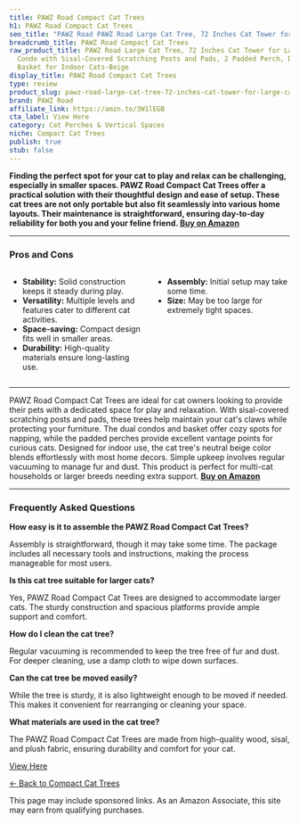 ```yaml
---
title: PAWZ Road Compact Cat Trees
h1: PAWZ Road Compact Cat Trees
seo_title: "PAWZ Road PAWZ Road Large Cat Tree, 72 Inches Cat Tower for\u2026"
breadcrumb_title: PAWZ Road Compact Cat Trees
raw_product_title: PAWZ Road Large Cat Tree, 72 Inches Cat Tower for Large Cats, Cat
  Condo with Sisal-Covered Scratching Posts and Pads, 2 Padded Perch, Dual Condo and
  Basket for Indoor Cats-Beige
display_title: PAWZ Road Compact Cat Trees
type: review
product_slug: pawz-road-large-cat-tree-72-inches-cat-tower-for-large-cats-cat-condo-w-1531a3e0
brand: PAWZ Road
affiliate_link: https://amzn.to/3W1lEGB
cta_label: View Here
category: Cat Perches & Vertical Spaces
niche: Compact Cat Trees
publish: true
stub: false
---
```


<div id="intro" class="full-width">
  <p><strong>Finding the perfect spot for your cat to play and relax can be challenging, especially in smaller spaces. PAWZ Road Compact Cat Trees offer a practical solution with their thoughtful design and ease of setup. These cat trees are not only portable but also fit seamlessly into various home layouts. Their maintenance is straightforward, ensuring day-to-day reliability for both you and your feline friend. <a href="https://amzn.to/3W1lEGB" rel="nofollow sponsored noopener" target="_blank"><strong>Buy on Amazon</strong></a></strong></p>
</div>

<hr />
<h3 id="pros-cons">Pros and Cons</h3>
<div class="pc-grid" style="display:grid;grid-template-columns:1fr 1fr;gap:16px;">
  <ul>
    <li><strong>Stability:</strong> Solid construction keeps it steady during play.</li>
    <li><strong>Versatility:</strong> Multiple levels and features cater to different cat activities.</li>
    <li><strong>Space-saving:</strong> Compact design fits well in smaller areas.</li>
    <li><strong>Durability:</strong> High-quality materials ensure long-lasting use.</li>
  </ul>
  <ul>
    <li><strong>Assembly:</strong> Initial setup may take some time.</li>
    <li><strong>Size:</strong> May be too large for extremely tight spaces.</li>
  </ul>
</div>
<hr />

<div class="full-width">
  <p>PAWZ Road Compact Cat Trees are ideal for cat owners looking to provide their pets with a dedicated space for play and relaxation. With sisal-covered scratching posts and pads, these trees help maintain your cat's claws while protecting your furniture. The dual condos and basket offer cozy spots for napping, while the padded perches provide excellent vantage points for curious cats. Designed for indoor use, the cat tree's neutral beige color blends effortlessly with most home decors. Simple upkeep involves regular vacuuming to manage fur and dust. This product is perfect for multi-cat households or larger breeds needing extra support. <a href="https://amzn.to/3W1lEGB" rel="nofollow sponsored noopener" target="_blank"><strong>Buy on Amazon</strong></a></p>
</div>

<hr />
<h3 id="faqs">Frequently Asked Questions</h3>

<p><strong>How easy is it to assemble the PAWZ Road Compact Cat Trees?</strong></p>
<p>Assembly is straightforward, though it may take some time. The package includes all necessary tools and instructions, making the process manageable for most users.</p>

<p><strong>Is this cat tree suitable for larger cats?</strong></p>
<p>Yes, PAWZ Road Compact Cat Trees are designed to accommodate larger cats. The sturdy construction and spacious platforms provide ample support and comfort.</p>

<p><strong>How do I clean the cat tree?</strong></p>
<p>Regular vacuuming is recommended to keep the tree free of fur and dust. For deeper cleaning, use a damp cloth to wipe down surfaces.</p>

<p><strong>Can the cat tree be moved easily?</strong></p>
<p>While the tree is sturdy, it is also lightweight enough to be moved if needed. This makes it convenient for rearranging or cleaning your space.</p>

<p><strong>What materials are used in the cat tree?</strong></p>
<p>The PAWZ Road Compact Cat Trees are made from high-quality wood, sisal, and plush fabric, ensuring durability and comfort for your cat.</p>
<p><a class="btn" href="https://amzn.to/3W1lEGB" target="_blank" rel="nofollow sponsored noopener">View Here</a></p>
<p><a href="/roundups/cat-perches-vertical-spaces/compact-cat-trees/">← Back to Compact Cat Trees</a></p>
<aside class="disclosure">This page may include sponsored links. As an Amazon Associate, this site may earn from qualifying purchases.</aside>
